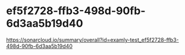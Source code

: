 # ef5f2728-ffb3-498d-90fb-6d3aa5b19d40
https://sonarcloud.io/summary/overall?id=examly-test_ef5f2728-ffb3-498d-90fb-6d3aa5b19d40
